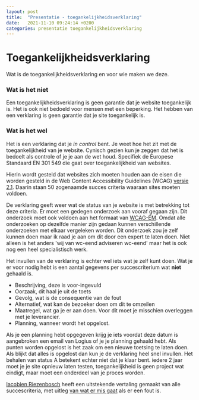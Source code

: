 ```yaml
---
layout: post
title:  "Presentatie - toegankelijkheidsverklaring"
date:   2021-11-10 09:24:14 +0200
categories: presentatie toegankelijkheidsverklaring
---
```


# Toegankelijkheidsverklaring

Wat is de toegankelijkheidsverklaring en voor wie maken we deze.

### Wat is het niet

Een toegankelijkheidsverklaring is geen garantie dat je website toegankelijk is. Het is ook niet bedoeld voor mensen met een beperking. Het hebben van een verklaring is geen garantie dat je site toegankelijk is.

### Wat is het wel

Het is een verklaring dat je <i lang="en">in control</i> bent. Je weet hoe het zit met de toegankelijkheid van je website. Cynisch gezien kun je zeggen dat het is bedoelt als controle of je je aan de wet houd. Specifiek de Europese Standaard EN 301 549 die gaat over toegankelijkheid van websites.

Hierin wordt gesteld dat websites zich moeten houden aan de eisen die worden gesteld in de Web Content Accessibility Guidelines (WCAG) [versie 2.1](https://www.w3.org/TR/WCAG21/). Daarin staan 50 zogenaamde succes criteria waaraan sites moeten voldoen.

De verklaring geeft weer wat de status van je website is met betrekking tot deze criteria. Er moet een gedegen onderzoek aan vooraf gegaan zijn. Dit onderzoek moet ook voldoen aan het formaat van [WCAG-EM](https://www.w3.org/TR/WCAG-EM/). Omdat alle onderzoeken op dezelfde manier zijn gedaan kunnen verschillende onderzoeken met elkaar vergeleken worden. Dit onderzoek zou je zelf kunnen doen maar ik raad je aan om dit door een expert te laten doen. Niet alleen is het anders 'wij van wc-eend adviseren wc-eend' maar het is ook nog een heel specialistisch werk.

Het invullen van de verklaring is echter wel iets wat je zelf kunt doen. Wat je er voor nodig hebt is een aantal gegevens per succescriterium wat **niet** gehaald is.

- Beschrijving, deze is voor-ingevuld
- Oorzaak, dit haal je uit de toets
- Gevolg, wat is de consequentie van de fout
- Alternatief, wat kan de bezoeker doen om dit te omzeilen
- Maatregel, wat ga je er aan doen. Voor dit moet je misschien overleggen met je leverancier.
- Planning, wanneer wordt het opgelost.

Als je een planning hebt opgegeven krijg je iets voordat deze datum is aangebroken een email van Logius of je je planning gehaald hebt. Als punten worden opgelost is het zaak om een nieuwe toetsing te laten doen. Als blijkt dat alles is opgelost dan kun je de verklaring heel snel invullen. Het behalen van status A betekent echter niet dat je klaar bent. iedere 2 jaar moet je je site opnieuw laten testen, toegankelijkheid is geen project wat eindigt, maar moet een onderdeel van je proces worden.

[Iacobien Riezenbosch](https://twitter.com/Iacobien) heeft een uitstekende vertaling gemaakt van alle succescriteria, met uitleg [van wat er mis gaat](https://iacobien.nl/richtlijnen/schema-wcag-2-1/) als er een fout is.
###
